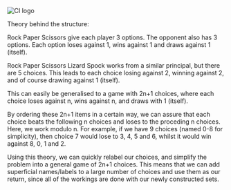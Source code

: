 ![CI logo](https://codeinstitute.s3.amazonaws.com/fullstack/ci_logo_small.png)


Theory behind the structure:

Rock Paper Scissors give each player 3 options. The opponent also has 3 options. Each option loses against 1, wins against 1 and draws against 1 (itself).

Rock Paper Scissors Lizard Spock works from a similar principal, but there are 5 choices. This leads to each choice losing against 2, winning against 2, and of course drawing against 1 (itself).

This can easily be generalised to a game with 2n+1 choices, where each choice loses against n, wins against n, and draws with 1 (itself).

By ordering these 2n+1 items in a certain way, we can assure that each choice beats the following n choices and loses to the proceding n choices. Here, we work modulo n. For example, if we have 9 choices (named 0-8 for simplicity), then choice 7 would lose to 3, 4, 5 and 6, whilst it would win against 8, 0, 1 and 2.

Using this theory, we can quickly relabel our choices, and simplify the problem into a general game of 2n+1 choices. This means that we can add superficial names/labels to a large number of choices and use them as our return, since all of the workings are done with our newly constructed sets.